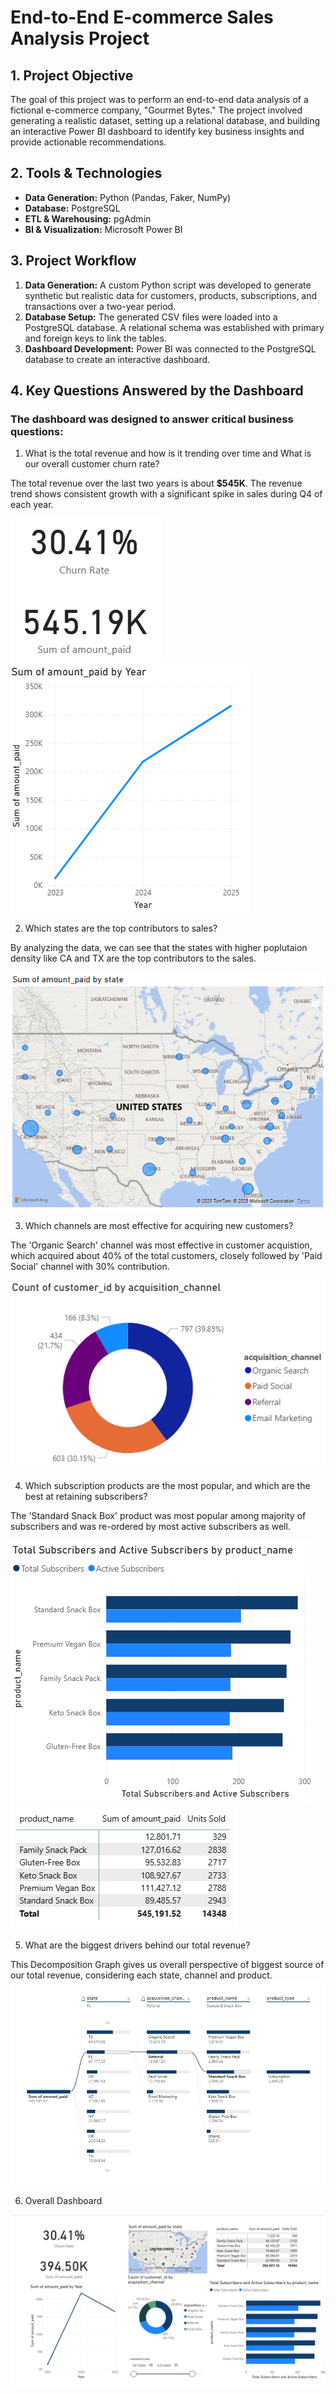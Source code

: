 # End-to-End E-commerce Sales Analysis Project

## 1. Project Objective
The goal of this project was to perform an end-to-end data analysis of a fictional e-commerce company, "Gourmet Bytes." The project involved generating a realistic dataset, setting up a relational database, and building an interactive Power BI dashboard to identify key business insights and provide actionable recommendations.

## 2. Tools & Technologies
* **Data Generation:** Python (Pandas, Faker, NumPy)
* **Database:** PostgreSQL
* **ETL & Warehousing:** pgAdmin
* **BI & Visualization:** Microsoft Power BI

## 3. Project Workflow
1.  **Data Generation:** A custom Python script was developed to generate synthetic but realistic data for customers, products, subscriptions, and transactions over a two-year period.
2.  **Database Setup:** The generated CSV files were loaded into a PostgreSQL database. A relational schema was established with primary and foreign keys to link the tables.
3.  **Dashboard Development:** Power BI was connected to the PostgreSQL database to create an interactive dashboard.

## 4. Key Questions Answered by the Dashboard
### The dashboard was designed to answer critical business questions:

1.  What is the total revenue and how is it trending over time and What is our overall customer churn rate?

The total revenue over the last two years is about **$545K**. The revenue trend shows consistent growth with a significant spike in sales during Q4 of each year.

![Total Revenue](./images/Churn%20and%20Amount%20Paid.png)
![Revenue Trend Chart](images/revenue_trend.png)

2. Which states are the top contributors to sales?

By analyzing the data, we can see that the states with higher poplutaion density like CA and TX are the top contributors to the sales.


![Sales by State Map](images/sales_by_state.png)

3. Which channels are most effective for acquiring new customers?

The 'Organic Search' channel was most effective in customer acquistion, which acquired about 40% of the total customers, closely followed by 'Paid Social' channel with 30% contribution.

![Channel Acquisition](./images/Channel_Acquisition.png)

4. Which subscription products are the most popular, and which are the best at retaining subscribers?

The 'Standard Snack Box' product was most popular among majority of subscribers and was re-ordered by most active subscribers as well.

![Product Matrix](./images/Total%20and%20Active%20Subs.png)
![Popular Products among Subscribers](./images/Product%20Type%20and%20Units%20sold.png)

5. What are the biggest drivers behind our total revenue?

This Decomposition Graph gives us overall perspective of biggest source of our total revenue, considering each state, channel and product.
![Decomposition Graph](./images/Decomposition%20Tree.png)


6. Overall Dashboard

![Dashboard](./images/Dashboard%20final.png)